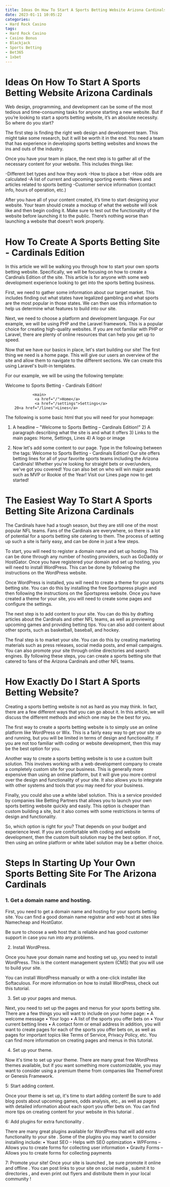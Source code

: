 ```yaml
---
title: Ideas On How To Start A Sports Betting Website Arizona Cardinals
date: 2023-01-11 10:05:22
categories:
- Hard Rock Casino
tags:
- Hard Rock Casino
- Casino Bonus
- Blackjack
- Sports Betting
- Bet365
- 1xbet
---
```



#  Ideas On How To Start A Sports Betting Website Arizona Cardinals

Web design, programming, and development can be some of the most tedious and time-consuming tasks for anyone starting a new website. But if you’re looking to start a sports betting website, it’s an absolute necessity. So where do you start?

The first step is finding the right web design and development team. This might take some research, but it will be worth it in the end. You need a team that has experience in developing sports betting websites and knows the ins and outs of the industry.

Once you have your team in place, the next step is to gather all of the necessary content for your website. This includes things like:

-Different bet types and how they work
-How to place a bet
-How odds are calculated
-A list of current and upcoming sporting events
-News and articles related to sports betting
-Customer service information (contact info, hours of operation, etc.)

After you have all of your content created, it’s time to start designing your website. Your team should create a mockup of what the website will look like and then begin coding it. Make sure to test out the functionality of the website before launching it to the public. There’s nothing worse than launching a website that doesn’t work properly.

#  How To Create A Sports Betting Site - Cardinals Edition 

In this article we will be walking you through how to start your own sports betting website. Specifically, we will be focusing on how to create a Cardinals Edition of the site. This article is for anyone with some web development experience looking to get into the sports betting business.

First, we need to gather some information about our target market. This includes finding out what states have legalized gambling and what sports are the most popular in those states. We can then use this information to help us determine what features to build into our site.

Next, we need to choose a platform and development language. For our example, we will be using PHP and the Laravel framework. This is a popular choice for creating high-quality websites. If you are not familiar with PHP or Laravel, there are plenty of online resources that can help you get up to speed.

Now that we have our basics in place, let's start building our site! The first thing we need is a home page. This will give our users an overview of the site and allow them to navigate to the different sections. We can create this using Laravel's built-in templates.

For our example, we will be using the following template:

<html>
<head>
<title>Sports Betting - Cardinals Edition</title>
</head>
<body>
				<section class="header">Welcome to Sports Betting - Cardinals Edition!</section>

				<main> 
				 <a href="/">Home</a> 
				 <a href="/settings">Settings</a> 
		20<a href="/lines">Lines</a>  

The following is some basic html that you will need for your homepage: 

1) A headline – "Welcome to Sports Betting – Cardinals Edition!"  2) A paragraph describing what the site is and what it offers  3) Links to the main pages: Home, Settings, Lines  4) A logo or image

2) Now let's add some content to our page. Type in the following between the tags: 
Welcome to Sports Betting - Cardinals Edition! Our site offers betting lines for all of your favorite sports teams including the Arizona Cardinals! Whether you're looking for straight bets or over/unders, we've got you covered! You can also bet on who will win major awards such as MVP or Rookie of the Year! Visit our Lines page now to get started!

#  The Easiest Way To Start A Sports Betting Site Arizona Cardinals

The Cardinals have had a tough season, but they are still one of the most popular NFL teams. Fans of the Cardinals are everywhere, so there is a lot of potential for a sports betting site catering to them. The process of setting up such a site is fairly easy, and can be done in just a few steps.

To start, you will need to register a domain name and set up hosting. This can be done through any number of hosting providers, such as GoDaddy or HostGator. Once you have registered your domain and set up hosting, you will need to install WordPress. This can be done by following the instructions on the WordPress website.

Once WordPress is installed, you will need to create a theme for your sports betting site. You can do this by installing the free Sportspress plugin and then following the instructions on the Sportspress website. Once you have created a theme for your site, you will need to create some pages and configure the settings.

The next step is to add content to your site. You can do this by drafting articles about the Cardinals and other NFL teams, as well as previewing upcoming games and providing betting tips. You can also add content about other sports, such as basketball, baseball, and hockey.

The final step is to market your site. You can do this by creating marketing materials such as press releases, social media posts, and email campaigns. You can also promote your site through online directories and search engines. By following these steps, you can create a sports betting site that catered to fans of the Arizona Cardinals and other NFL teams.

#  How Exactly Do I Start A Sports Betting Website? 

Creating a sports betting website is not as hard as you may think. In fact, there are a few different ways that you can go about it. In this article, we will discuss the different methods and which one may be the best for you. 

The first way to create a sports betting website is to simply use an online platform like WordPress or Wix. This is a fairly easy way to get your site up and running, but you will be limited in terms of design and functionality. If you are not too familiar with coding or website development, then this may be the best option for you. 

Another way to create a sports betting website is to use a custom built solution. This involves working with a web development company to create a completely custom site for your business. This is generally more expensive than using an online platform, but it will give you more control over the design and functionality of your site. It also allows you to integrate with other systems and tools that you may need for your business. 

Finally, you could also use a white label solution. This is a service provided by companies like Betting Partners that allows you to launch your own sports betting website quickly and easily. This option is cheaper than custom building a site, but it also comes with some restrictions in terms of design and functionality. 

So, which option is right for you? That depends on your budget and experience level. If you are comfortable with coding and website development, then the custom built solution may be the best option. If not, then using an online platform or white label solution may be a better choice.

#  Steps In Starting Up Your Own Sports Betting Site For The Arizona Cardinals

### 1. Get a domain name and hosting.

First, you need to get a domain name and hosting for your sports betting site. You can find a good domain name registrar and web host at sites like Namecheap and HostGator.

Be sure to choose a web host that is reliable and has good customer support in case you run into any problems.

2. Install WordPress.

Once you have your domain name and hosting set up, you need to install WordPress. This is the content management system (CMS) that you will use to build your site.

You can install WordPress manually or with a one-click installer like Softaculous. For more information on how to install WordPress, check out this tutorial.

3. Set up your pages and menus.

Next, you need to set up the pages and menus for your sports betting site. There are a few things you will want to include on your home page:
• A welcome message • Your logo • A list of the sports you offer bets on • Your current betting lines • A contact form or email address 
In addition, you will want to create pages for each of the sports you offer bets on, as well as pages for important topics like Terms of Service, Privacy Policy, etc. You can find more information on creating pages and menus in this tutorial.

4. Set up your theme.

Now it's time to set up your theme. There are many great free WordPress themes available, but if you want something more customizdable, you may want to consider using a premium theme from companies like ThemeForest or Genesis Framework. 

5: Start adding content.

Once your theme is set up, it's time to start adding content! Be sure to add blog posts about upcoming games, odds analysis, etc., as well as pages with detailed information about each sport you offer bets on. You can find more tips on creating content for your website in this tutorial .

6: Add plugins for extra functionality .

There are many great plugins available for WordPress that will add extra functionality to your site . Some of the plugins you may want to consider installing include:  • Yoast SEO – Helps with SEO optimization • WPForms – Allows you to create forms for collecting user information • Gravity Forms – Allows you to create forms for collecting payments 

7: Promote your site! Once your site is launched , be sure promote it online and offline . You can post links to your site on social media , submit it to directories , and even print out flyers and distribute them in your local community !